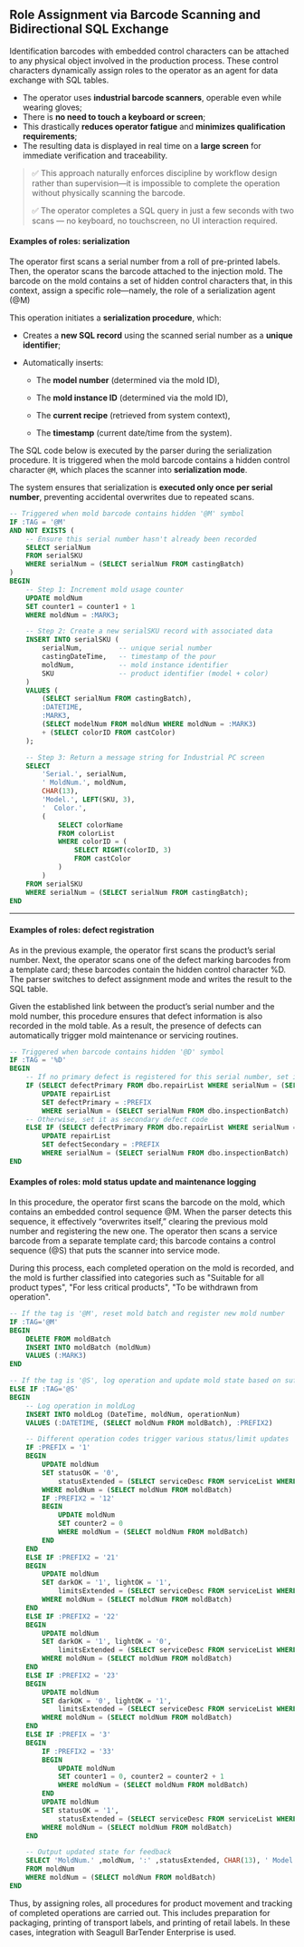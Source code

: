 ## Role Assignment via Barcode Scanning and Bidirectional SQL Exchange

Identification barcodes with embedded control characters can be attached to any physical object involved in the production process. These control characters dynamically assign roles to the operator as an agent for data exchange with SQL tables.

- The operator uses **industrial barcode scanners**, operable even while wearing gloves;
- There is **no need to touch a keyboard or screen**;
- This drastically **reduces operator fatigue** and **minimizes qualification requirements**;
- The resulting data is displayed in real time on a **large screen** for immediate verification and traceability.

> ✅ This approach naturally enforces discipline by workflow design rather than supervision—it is impossible to complete the operation without physically scanning the barcode. 
>
> ✅ The operator completes a SQL query in just a few seconds with two scans — no keyboard, no touchscreen, no UI interaction required.



#### Examples of roles: serialization

The operator first scans a serial number from a roll of pre-printed labels. Then, the operator scans the barcode attached to the injection mold. The barcode on the mold contains a set of hidden control characters that, in this context, assign a specific role—namely, the role of a serialization agent (@M)

This operation initiates a **serialization procedure**, which:

- Creates a **new SQL record** using the scanned serial number as a **unique identifier**;

- Automatically inserts:

  - The **model number** (determined via the mold ID),

  - The **mold instance ID** (determined via the mold ID),

  - The **current recipe** (retrieved from system context),

  - The **timestamp** (current date/time from the system).

The SQL code below is executed by the parser during the serialization procedure. It is triggered when the mold barcode contains a hidden control character `@M`, which places the scanner into **serialization mode**.

The system ensures that serialization is **executed only once per serial number**, preventing accidental overwrites due to repeated scans.

```sql
-- Triggered when mold barcode contains hidden '@M' symbol
IF :TAG = '@M'
AND NOT EXISTS (
    -- Ensure this serial number hasn't already been recorded
    SELECT serialNum
    FROM serialSKU
    WHERE serialNum = (SELECT serialNum FROM castingBatch)
)
BEGIN
    -- Step 1: Increment mold usage counter
    UPDATE moldNum
    SET counter1 = counter1 + 1
    WHERE moldNum = :MARK3;

    -- Step 2: Create a new serialSKU record with associated data
    INSERT INTO serialSKU (
        serialNum,         -- unique serial number
        castingDateTime,   -- timestamp of the pour
        moldNum,           -- mold instance identifier
        SKU                -- product identifier (model + color)
    )
    VALUES (
        (SELECT serialNum FROM castingBatch),
        :DATETIME,
        :MARK3,
        (SELECT modelNum FROM moldNum WHERE moldNum = :MARK3)
        + (SELECT colorID FROM castColor)
    );

    -- Step 3: Return a message string for Industrial PC screen
    SELECT
        'Serial.', serialNum,
        ' MoldNum.', moldNum,
        CHAR(13),
        'Model.', LEFT(SKU, 3),
        '  Color.',
        (
            SELECT colorName
            FROM colorList
            WHERE colorID = (
                SELECT RIGHT(colorID, 3)
                FROM castColor
            )
        )
    FROM serialSKU
    WHERE serialNum = (SELECT serialNum FROM castingBatch);
END
```

---

#### Examples of roles: defect registration 

As in the previous example, the operator first scans the product’s serial number. Next, the operator scans one of the defect marking barcodes from a template card; these barcodes contain the hidden control character %D. The parser switches to defect assignment mode and writes the result to the SQL table.

Given the established link between the product’s serial number and the mold number, this procedure ensures that defect information is also recorded in the mold table. As a result, the presence of defects can automatically trigger mold maintenance or servicing routines.

```SQL
-- Triggered when barcode contains hidden '@D' symbol
IF :TAG = '%D' 
BEGIN
    -- If no primary defect is registered for this serial number, set it as primary
    IF (SELECT defectPrimary FROM dbo.repairList WHERE serialNum = (SELECT serialNum FROM dbo.inspectionBatch)) IS NULL
        UPDATE repairList
        SET defectPrimary = :PREFIX
        WHERE serialNum = (SELECT serialNum FROM dbo.inspectionBatch)
    -- Otherwise, set it as secondary defect code
    ELSE IF (SELECT defectPrimary FROM dbo.repairList WHERE serialNum = (SELECT serialNum FROM dbo.inspectionBatch)) IS NOT NULL
        UPDATE repairList
        SET defectSecondary = :PREFIX
        WHERE serialNum = (SELECT serialNum FROM dbo.inspectionBatch)
END
```

#### Examples of roles: mold status update and maintenance logging 

In this procedure, the operator first scans the barcode on the mold, which contains an embedded control sequence @M. When the parser detects this sequence, it effectively “overwrites itself,” clearing the previous mold number and registering the new one. The operator then scans a service barcode from a separate template card; this barcode contains a control sequence (@S) that puts the scanner into service mode.

During this process, each completed operation on the mold is recorded, and the mold is further classified into categories such as "Suitable for all product types", "For less critical products", "To be withdrawn from operation".

```SQL
-- If the tag is '@M', reset mold batch and register new mold number
IF :TAG='@M'
BEGIN
    DELETE FROM moldBatch
    INSERT INTO moldBatch (moldNum)
    VALUES (:MARK3)
END

-- If the tag is '@S', log operation and update mold state based on suffixes
ELSE IF :TAG='@S'
BEGIN
    -- Log operation in moldLog
    INSERT INTO moldLog (DateTime, moldNum, operationNum)
    VALUES (:DATETIME, (SELECT moldNum FROM moldBatch), :PREFIX2)

    -- Different operation codes trigger various status/limit updates
    IF :PREFIX = '1'
    BEGIN
        UPDATE moldNum
        SET statusOK = '0',
            statusExtended = (SELECT serviceDesc FROM serviceList WHERE serviceNum = :PREFIX2)
        WHERE moldNum = (SELECT moldNum FROM moldBatch)
        IF :PREFIX2 = '12'
        BEGIN
            UPDATE moldNum
            SET counter2 = 0
            WHERE moldNum = (SELECT moldNum FROM moldBatch)
        END
    END
    ELSE IF :PREFIX2 = '21'
    BEGIN
        UPDATE moldNum
        SET darkOK = '1', lightOK = '1',
            limitsExtended = (SELECT serviceDesc FROM serviceList WHERE serviceNum = :PREFIX2)
        WHERE moldNum = (SELECT moldNum FROM moldBatch)
    END
    ELSE IF :PREFIX2 = '22'
    BEGIN
        UPDATE moldNum
        SET darkOK = '1', lightOK = '0',
            limitsExtended = (SELECT serviceDesc FROM serviceList WHERE serviceNum = :PREFIX2)
        WHERE moldNum = (SELECT moldNum FROM moldBatch)
    END
    ELSE IF :PREFIX2 = '23'
    BEGIN
        UPDATE moldNum
        SET darkOK = '0', lightOK = '1',
            limitsExtended = (SELECT serviceDesc FROM serviceList WHERE serviceNum = :PREFIX2)
        WHERE moldNum = (SELECT moldNum FROM moldBatch)
    END
    ELSE IF :PREFIX = '3'
    BEGIN
        IF :PREFIX2 = '33'
        BEGIN
            UPDATE moldNum
            SET counter1 = 0, counter2 = counter2 + 1
            WHERE moldNum = (SELECT moldNum FROM moldBatch)
        END
        UPDATE moldNum
        SET statusOK = '1',
            statusExtended = (SELECT serviceDesc FROM serviceList WHERE serviceNum = :PREFIX2)
        WHERE moldNum = (SELECT moldNum FROM moldBatch)
    END

    -- Output updated state for feedback
    SELECT 'MoldNum.' ,moldNum, ':' ,statusExtended, CHAR(13), ' Model.', modelNum, ' :', limitsExtended    
    FROM moldNum
    WHERE moldNum = (SELECT moldNum FROM moldBatch)
END
```

Thus, by assigning roles, all procedures for product movement and tracking of completed operations are carried out. This includes preparation for packaging, printing of transport labels, and printing of retail labels. In these cases, integration with Seagull BarTender Enterprise is used.





